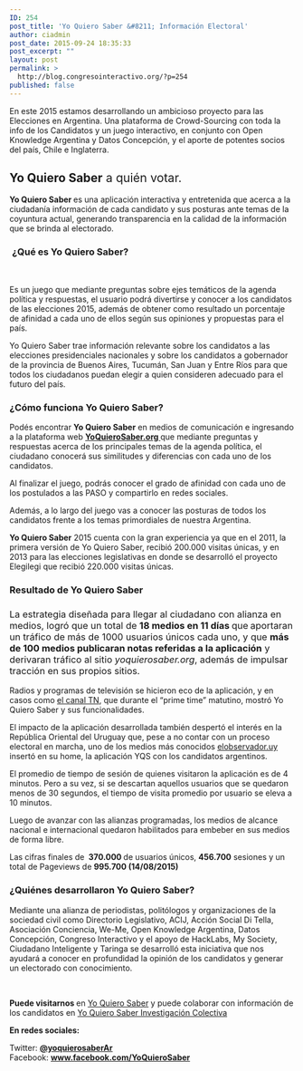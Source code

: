 ```yaml
---
ID: 254
post_title: 'Yo Quiero Saber &#8211; Información Electoral'
author: ciadmin
post_date: 2015-09-24 18:35:33
post_excerpt: ""
layout: post
permalink: >
  http://blog.congresointeractivo.org/?p=254
published: false
---
```

En este 2015 estamos desarrollando un ambicioso proyecto para las Elecciones en Argentina. Una plataforma de Crowd-Sourcing con toda la info de los Candidatos y un juego interactivo, en conjunto con Open Knowledge Argentina y Datos Concepción, y el aporte de potentes socios del país, Chile e Inglaterra.
<h2><b>Yo Quiero Saber</b><span style="font-weight: 400;"> a quién votar.</span></h2>
<b>Yo Quiero Saber </b><span style="font-weight: 400;">es una aplicación interactiva y entretenida que acerca a la ciudadanía información de cada candidato y sus posturas ante temas de la coyuntura actual, generando transparencia en la calidad de la información que se brinda al electorado.</span>
<h3><span style="font-weight: 400;"> </span><b></b><b>¿Qué es Yo Quiero Saber?</b></h3>
&nbsp;

Es un juego que mediante preguntas sobre ejes temáticos de la agenda política y respuestas, el usuario podrá divertirse y conocer a los candidatos de las elecciones 2015, además de obtener como resultado un porcentaje de afinidad a cada uno de ellos según sus opiniones y propuestas para el país.

<span style="font-weight: 400;">Yo Quiero Saber trae información relevante sobre los candidatos a las elecciones presidenciales nacionales y sobre los candidatos a gobernador de la provincia de Buenos Aires, Tucumán, San Juan y Entre Ríos</span><span style="font-weight: 400;"> para que todos los ciudadanos puedan elegir a quien consideren adecuado para el futuro del país.</span>
<h3><b></b><b>¿Cómo funciona Yo Quiero Saber?</b></h3>
<span style="font-weight: 400;">Podés encontrar </span><b>Yo Quiero Saber</b><span style="font-weight: 400;"> en medios de comunicación e ingresando a la plataforma web </span><a href="http://www.yoquierosaber.org"><b>YoQuieroSaber.org </b></a><span style="font-weight: 400;">que mediante preguntas y respuestas acerca de los principales temas de la agenda política, el ciudadano conocerá sus similitudes y diferencias con cada uno de los candidatos.</span>

<span style="font-weight: 400;">Al finalizar el juego, podrás conocer el grado de afinidad con cada uno de los postulados a las PASO y compartirlo en redes sociales.</span>

<span style="font-weight: 400;">Además, a lo largo del juego vas a conocer las posturas de todos los candidatos frente a los temas primordiales de nuestra Argentina.</span>

<b>Yo Quiero Saber</b><span style="font-weight: 400;"> 2015 cuenta con la gran experiencia ya que en el 2011, la primera versión de Yo Quiero Saber, recibió 200.000 visitas únicas, y en 2013 para las elecciones legislativas en donde se desarrolló el proyecto Elegilegi que recibió 220.000 visitas únicas.</span>
<h3><b></b><b>Resultado de Yo Quiero Saber</b></h3>
<h3><span style="font-weight: 400;">La estrategia diseñada para llegar al ciudadano con alianza en medios, logró que un total de </span><b>18 medios en 11 días </b><span style="font-weight: 400;">que</span> <span style="font-weight: 400;">aportaran un tráfico de más de 1000 usuarios únicos cada uno, y que </span><b>más de 100 medios publicaran notas referidas a la aplicación</b><span style="font-weight: 400;"> y derivaran tráfico al sitio </span><i><span style="font-weight: 400;">yoquierosaber.org</span></i><span style="font-weight: 400;">, además de impulsar tracción en sus propios sitios.</span></h3>
<span style="font-weight: 400;">Radios y programas de televisión se hicieron eco de la aplicación, y en casos como </span><a href="https://twitter.com/YoQuieroSaberAR/status/628174042168733696"><span style="font-weight: 400;">el canal TN</span></a><span style="font-weight: 400;">, que durante el “prime time” matutino, mostró Yo Quiero Saber y sus funcionalidades.</span>

<span style="font-weight: 400;">El impacto de la aplicación desarrollada también despertó el interés en la República Oriental del Uruguay que, pese a no contar con un proceso electoral en marcha, uno de los medios más conocidos </span><a href="http://www.elobservador.com.uy/un-juego-conocer-los-candidatos-argentinos-n666186"><span style="font-weight: 400;">elobservador.uy </span></a><span style="font-weight: 400;">insertó en su home, la aplicación YQS con los candidatos argentinos.</span>

<span style="font-weight: 400;">El promedio de tiempo de sesión de quienes visitaron la aplicación es de 4 minutos. Pero a su vez, si se descartan aquellos usuarios que se quedaron menos de 30 segundos, el tiempo de visita promedio por usuario se eleva a 10 minutos.</span>

<span style="font-weight: 400;">Luego de avanzar con las alianzas programadas, los medios de alcance nacional e internacional quedaron habilitados para embeber en sus medios de forma libre. </span>

<span style="font-weight: 400;">Las cifras finales de </span><b> 370.000 </b><span style="font-weight: 400;">de usuarios únicos, </span><b>456.700</b><span style="font-weight: 400;"> sesiones y un total de Pageviews de </span><b>995.700 (14/08/2015)</b>
<h3><b></b><b>¿Quiénes desarrollaron Yo Quiero Saber?</b></h3>
<span style="font-weight: 400;">Mediante una alianza de periodistas, politólogos y organizaciones de la sociedad civil como Directorio Legislativo, ACIJ, Acción Social Di Tella, Asociación Conciencia, We-Me, Open Knowledge Argentina, Datos Concepción, Congreso Interactivo y el apoyo de HackLabs, My Society, Ciudadano Inteligente y Taringa se desarrolló esta iniciativa que nos ayudará a conocer en profundidad la opinión de los candidatos y generar un electorado con conocimiento. </span>

<strong></strong><strong> </strong>

<b>Puede visitarnos </b><span style="font-weight: 400;">en </span><a href="http://yoquierosaber.org/"><span style="font-weight: 400;">Yo Quiero Saber</span></a><span style="font-weight: 400;"> y puede colaborar con información de los candidatos en </span><span style="font-weight: 400;"><a href="http://investigacion.yoquierosaber.org/">Yo Quiero Saber Investigación Colectiva</a></span>

<b>En redes sociales:</b>

<span style="font-weight: 400;">Twitter: </span><b><a href="https://twitter.com/YoQuieroSaberAR">@yoquierosaberAr
</a></b><span style="font-weight: 400;">Facebook: </span><a href="http://www.facebook.com/YoQuieroSaber"><b>www.facebook.com/YoQuieroSaber</b></a>